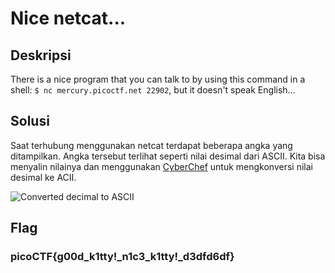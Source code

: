 # Nice netcat...

## Deskripsi
There is a nice program that you can talk to by using this command in a shell: `$ nc mercury.picoctf.net 22902`, but it doesn't speak English...

## Solusi
Saat terhubung menggunakan netcat terdapat beberapa angka yang ditampilkan. Angka tersebut terlihat seperti nilai desimal dari ASCII.
Kita bisa menyalin nilainya dan menggunakan [CyberChef](https://gchq.github.io/CyberChef/) untuk mengkonversi nilai desimal ke ACII.

![Converted decimal to ASCII](./nicecat.png)

## Flag
### picoCTF{g00d_k1tty!_n1c3_k1tty!_d3dfd6df}
